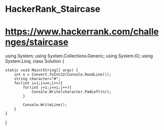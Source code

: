 # HackerRank_Staircase
# https://www.hackerrank.com/challenges/staircase
using System;
using System.Collections.Generic;
using System.IO;
using System.Linq;
class Solution {

    static void Main(String[] args) {
        int n = Convert.ToInt32(Console.ReadLine());
        string character="#";
        for(int i=1;i<=n;i++){
            for(int j=1;j<=i;j++){
                Console.Write(character.PadLeft(n));
            }
            
            Console.WriteLine();
        }
    }
}
